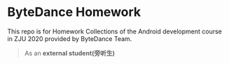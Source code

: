 # ByteDance Homework
This repo is for Homework Collections of the Android development course in ZJU 2020 provided by ByteDance Team.

> As an **external student(旁听生)**